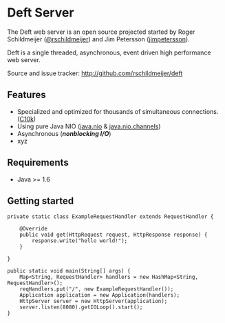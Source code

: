 # Deft Server
The Deft web server is an open source projected started by Roger Schildmeijer ([@rschildmeijer]) and
Jim Petersson ([jimpetersson]).

Deft is a single threaded, asynchronous, event driven high performance web server. 

Source and issue tracker: http://github.com/rschildmeijer/deft
 
## Features
 
 * Specialized and optimized for thousands of simultaneous connections. ([C10k])
 * Using pure Java NIO ([java.nio] & [java.nio.channels])
 * Asynchronous (***nonblocking I/O***)
 * xyz

## Requirements
* Java >= 1.6 

## Getting started
    private static class ExampleRequestHandler extends RequestHandler {

        @Override
        public void get(HttpRequest request, HttpResponse response) {
            response.write("hello world!");
        }

    }

    public static void main(String[] args) {
        Map<String, RequestHandler> handlers = new HashMap<String, RequestHandler>();
        reqHandlers.put("/", new ExampleRequestHandler());
        Application application = new Application(handlers);
        HttpServer server = new HttpServer(application);
        server.listen(8080).getIOLoop().start();
    }
    
[@rschildmeijer]: http://twitter.com/rschildmeijer
[jimpetersson]: http://github.com/jimpetersson
[C10k]: http://en.wikipedia.org/wiki/C10k_problem
[java.nio]: http://download.oracle.com/javase/6/docs/api/java/nio/package-summary.html
[java.nio.channels]: http://download.oracle.com/javase/6/docs/api/java/nio/channels/package-summary.html
